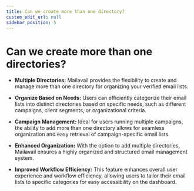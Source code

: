 ```yaml
---
title: Can we create more than one directory?
custom_edit_url: null
sidebar_position: 5
---
```


# Can we create more than one directories?

- **Multiple Directories:** Mailavail provides the flexibility to create and manage more than one directory for organizing your verified email lists.

- **Organize Based on Needs:** Users can efficiently categorize their email lists into distinct directories based on specific needs, such as different campaigns, client segments, or organizational criteria.

- **Campaign Management:** Ideal for users running multiple campaigns, the ability to add more than one directory allows for seamless organization and easy retrieval of campaign-specific email lists.

- **Enhanced Organization:** With the option to add multiple directories, Mailavail ensures a highly organized and structured email management system.

- **Improved Workflow Efficiency:** This feature enhances overall user experience and workflow efficiency, allowing users to tailor their email lists to specific categories for easy accessibility on the dashboard.